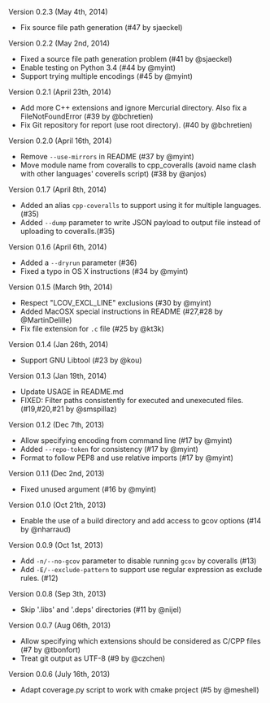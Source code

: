 Version 0.2.3 (May 4th, 2014)
  * Fix source file path generation (#47 by sjaeckel)

Version 0.2.2 (May 2nd, 2014)
  * Fixed a source file path generation problem (#41 by @sjaeckel)
  * Enable testing on Python 3.4 (#44 by @myint)
  * Support trying multiple encodings (#45 by @myint)

Version 0.2.1 (April 23th, 2014)
  * Add more C++ extensions and ignore Mercurial directory. Also fix a FileNotFoundError (#39 by @bchretien)
  * Fix Git repository for report (use root directory). (#40 by @bchretien)

Version 0.2.0 (April 16th, 2014)
  * Remove `--use-mirrors` in README (#37 by @myint)
  * Move module name from coveralls to cpp_coveralls (avoid name clash with
	other languages' coverells script) (#38 by @anjos)

Version 0.1.7 (April 8th, 2014)
  * Added an alias `cpp-coveralls` to support using it for multiple languages. (#35)
  * Added `--dump` parameter to write JSON payload to output file instead of uploading to coveralls.(#35)

Version 0.1.6 (April 6th, 2014)
  * Added a `--dryrun` parameter (#36)
  * Fixed a typo in OS X instructions (#34 by @myint)

Version 0.1.5 (March 9th, 2014)
  * Respect "LCOV_EXCL_LINE" exclusions (#30 by @myint)
  * Added MacOSX special instructions in README (#27,#28 by @MartinDelille)
  * Fix file extension for `.c` file (#25 by @kt3k)

Version 0.1.4 (Jan 26th, 2014)
  * Support GNU Libtool (#23 by @kou)

Version 0.1.3 (Jan 19th, 2014)
  * Update USAGE in README.md
  * FIXED: Filter paths consistently for executed and unexecuted files. (#19,#20,#21 by @smspillaz)

Version 0.1.2 (Dec 7th, 2013)
  * Allow specifying encoding from command line (#17 by @myint)
  * Added `--repo-token` for consistency (#17 by @myint)
  * Format to follow PEP8 and use relative imports (#17 by @myint)

Version 0.1.1 (Dec 2nd, 2013)
  * Fixed unused argument (#16 by @myint)

Version 0.1.0 (Oct 21th, 2013)
  * Enable the use of a build directory and add access to gcov options (#14 by @nharraud)

Version 0.0.9 (Oct 1st, 2013)
  * Add `-n/--no-gcov` parameter to disable running `gcov` by coveralls (#13)
  * Add `-E/--exclude-pattern` to support use regular expression as exclude rules. (#12)

Version 0.0.8 (Sep 3th, 2013)
  * Skip '.libs' and '.deps' directories (#11 by @nijel)

Version 0.0.7 (Aug 06th, 2013)
  * Allow specifying which extensions should be considered as C/CPP files (#7 by @tbonfort)
  * Treat git output as UTF-8 (#9 by @czchen)

Version 0.0.6 (July 16th, 2013)
  * Adapt coverage.py script to work with cmake project (#5 by @meshell)
